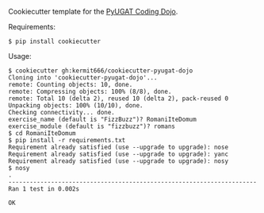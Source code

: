 Cookiecutter template for the [PyUGAT Coding Dojo](http://pyug.at/PythonDojo).

Requirements:

    $ pip install cookiecutter

Usage:

    $ cookiecutter gh:kermit666/cookiecutter-pyugat-dojo
    Cloning into 'cookiecutter-pyugat-dojo'...
    remote: Counting objects: 10, done.
    remote: Compressing objects: 100% (8/8), done.
    remote: Total 10 (delta 2), reused 10 (delta 2), pack-reused 0
    Unpacking objects: 100% (10/10), done.
    Checking connectivity... done.
    exercise_name (default is "FizzBuzz")? RomaniIteDomum
    exercise_module (default is "fizzbuzz")? romans
    $ cd RomaniIteDomum
    $ pip install -r requirements.txt
    Requirement already satisfied (use --upgrade to upgrade): nose
    Requirement already satisfied (use --upgrade to upgrade): yanc
    Requirement already satisfied (use --upgrade to upgrade): nosy
    $ nosy
    .
    ----------------------------------------------------------------------
    Ran 1 test in 0.002s

    OK
